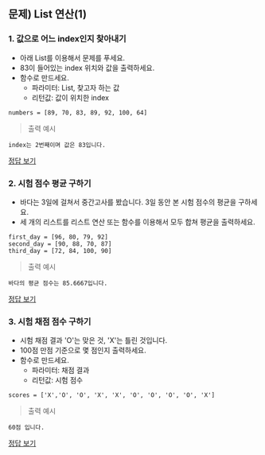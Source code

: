 ## 문제) List 연산(1)

### 1. 값으로 어느 index인지 찾아내기
* 아래 List를 이용해서 문제를 푸세요.
* 83이 들어있는 index 위치와 값을 출력하세요.
* 함수로 만드세요.  
  * 파라미터: List, 찾고자 하는 값
  * 리턴값: 값이 위치한 index
```
numbers = [89, 70, 83, 89, 92, 100, 64]
```
> 출력 예시
```
index는 2번째이며 값은 83입니다.
```

[정답 보기](quiz02_1.py)

### 2. 시험 점수 평균 구하기
* 바다는 3일에 걸쳐서 중간고사를 봤습니다. 3일 동안 본 시험 점수의 평균을 구하세요.
* 세 개의 리스트를 리스트 연산 또는 함수를 이용해서 모두 합쳐 평균을 출력하세요.

```
first_day = [96, 80, 79, 92]
second_day = [90, 88, 70, 87]
third_day = [72, 84, 100, 90]
```
> 출력 예시
```
바다의 평균 점수는 85.6667입니다.
```

[정답 보기](quiz02_2.py)

### 3. 시험 채점 점수 구하기
* 시험 채점 결과 'O'는 맞은 것, 'X'는 틀린 것입니다. 
* 100점 만점 기준으로 몇 점인지 출력하세요.
* 함수로 만드세요.
  * 파라미터: 채점 결과
  * 리턴값: 시험 점수

```
scores = ['X','O', 'O', 'X', 'X', 'O', 'O', 'O', 'O', 'X']
```
> 출력 예시
```
60점 입니다.
```

[정답 보기](quiz02_3.py)
